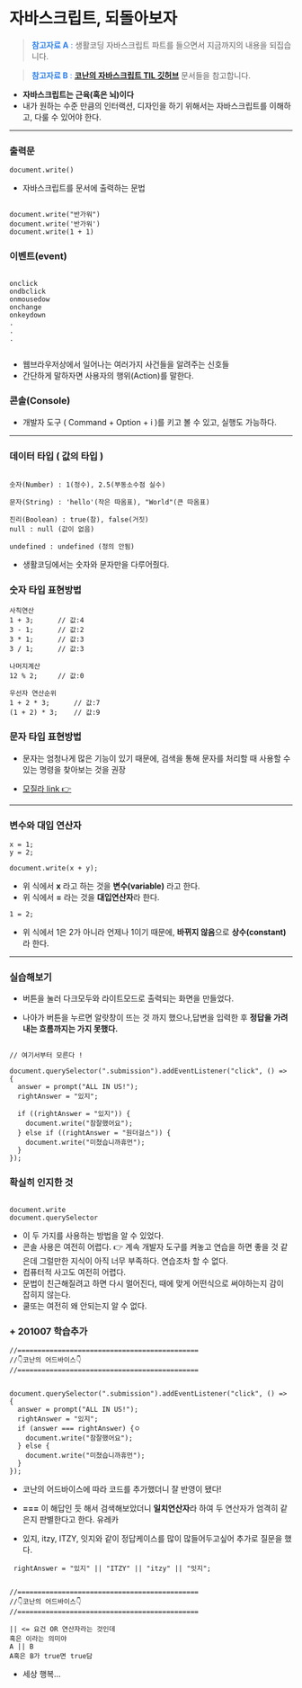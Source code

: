 # **자바스크립트, 되돌아보자**

> <span style ="color:#2F80ED" > **참고자료 A** :</span> 생활코딩 자바스크립트 파트를 들으면서 지금까지의 내용을 되집습니다.

> <span style ="color:#2F80ED" > **참고자료 B** :</span> **[코난의 자바스크립트 TIL 깃허브](https://github.com/leekeunhwan/Moong2s-TIL/tree/master/JavaScript)** 문서들을 참고합니다.

- **자바스크립트는 근육(혹은 뇌)이다**
- 내가 원하는 수준 만큼의 인터랙션, 디자인을 하기 위해서는 자바스크립트를 이해하고, 다룰 수 있어야 한다.

---

### **출력문**

```
document.write()
```

- 자바스크립트를 문서에 출력하는 문법

```

document.write("반가워")
document.write('반가워')
document.write(1 + 1)

```

### **이벤트(event)**

```

onclick
ondbclick
onmousedow
onchange
onkeydown
.
.
.


```

- 웹브라우저상에서 일어나는 여러가지 사건들을 알려주는 신호들
- 간단하게 말하자면 사용자의 행위(Action)를 말한다.

### **콘솔(Console)**

- 개발자 도구 ( Command + Option + i )를 키고 볼 수 있고, 실행도 가능하다.

---

### **데이터 타입 ( 값의 타입 )**

```

숫자(Number) : 1(정수), 2.5(부동소수점 실수)

문자(String) : 'hello'(작은 따옴표), "World"(큰 따옴표)

진리(Boolean) : true(참), false(거짓)
null : null (값이 없음)

undefined : undefined (정의 안됨)

```

- 생활코딩에서는 숫자와 문자만을 다루어줬다.

### 숫자 타입 표현방법

```
사칙연산
1 + 3;      // 값:4
3 - 1;      // 값:2
3 * 1;      // 값:3
3 / 1;      // 값:3

나머지계산
12 % 2;     // 값:0

우선자 연산순위
1 + 2 * 3;      // 값:7
(1 + 2) * 3;    // 값:9

```

### 문자 타입 표현방법

- 문자는 엄청나게 많은 기능이 있기 때문에, 검색을 통해 문자를 처리할 때 사용할 수 있는 명령을 찾아보는 것을 권장

- [모질라 link 👉](https://developer.mozilla.org/en-US/docs/Web/JavaScript/Reference/Global_Objects/String)

---

### **변수와 대입 연산자**

```
x = 1;
y = 2;

document.write(x + y);
```

- 위 식에서 **x** 라고 하는 것을 **변수(variable)** 라고 한다.
- 위 식에서 **=** 라는 것을 **대입연산자**라 한다.

```
1 = 2;
```

- 위 식에서 1은 2가 아니라 언제나 1이기 때문에, **바뀌지 않음**으로 **상수(constant)** 라 한다.

---

### 실습해보기

- 버튼을 눌러 다크모두와 라이트모드로 출력되는 화면을 만들었다.

- 나아가 버튼을 누르면 알랏창이 뜨는 것 까지 했으나,답변을 입력한 후 **정답을 가려내는 흐름까지는 가지 못했다.**

```

// 여기서부터 모른다 !

document.querySelector(".submission").addEventListener("click", () => {
  answer = prompt("ALL IN US!");
  rightAnswer = "있지";

  if ((rightAnswer = "있지")) {
    document.write("참잘했어요");
  } else if ((rightAnswer = "원더걸스")) {
    document.write("미쳤습니까휴먼");
  }
});

```

### **확실히 인지한 것**

```

document.write
document.querySelector

```

- 이 두 가지를 사용하는 방법을 알 수 있었다.
- 콘솔 사용은 여전히 어렵다. 👉 계속 개발자 도구를 켜놓고 연습을 하면 좋을 것 같은데 그럴만한 지식이 아직 너무 부족하다. 연습조차 할 수 없다.
- 컴퓨터적 사고도 여전히 어렵다.
- 문법이 친근해질려고 하면 다시 멀어진다, 때에 맞게 어떤식으로 써야하는지 감이 잡히지 않는다.
- 쿨또는 여전히 왜 안되는지 알 수 없다.

### + 201007 학습추가

```
//=============================================
//👇코난의 어드바이스👇
//=============================================


document.querySelector(".submission").addEventListener("click", () => {
  answer = prompt("ALL IN US!");
  rightAnswer = "있지";
  if (answer === rightAnswer) {ㅇ
    document.write("참잘했어요");
  } else {
    document.write("미쳤습니까휴먼");
  }
});
```

- 코난의 어드바이스에 따라 코드를 추가했더니 잘 반영이 됐다!

- **===** 이 해답인 듯 해서 검색해보았더니 **일치연산자**라 하여 두 연산자가 엄격히 같은지 판별한다고 한다. 유레카

- 있지, itzy, ITZY, 잇지와 같이 정답케이스를 많이 많들어두고싶어 추가로 질문을 했다.

```
 rightAnswer = "있지" || "ITZY" || "itzy" || "잇지";


//=============================================
//👇코난의 어드바이스👇
//=============================================

|| <= 요건 OR 연산자라는 것인데
혹은 이라는 의미야
A || B
A혹은 B가 true면 true담

```

- 세상 행복...
